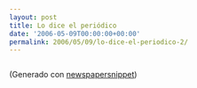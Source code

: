 ```yaml
---
layout: post
title: Lo dice el periódico
date: '2006-05-09T00:00:00+00:00'
permalink: 2006/05/09/lo-dice-el-periodico-2/
---
```

<img style="display:block; margin:0px auto 10px; text-align:center;" src="http://photos1.blogger.com/blogger/6639/1972/1600/newspaper.jpg" border="0" alt="" />

(Generado con <a href="http://tools.fodey.com/generators/newspaper/snippet.asp">newspapersnippet</a>)
